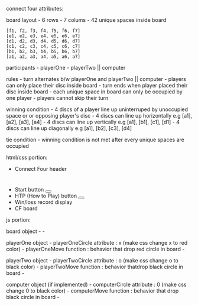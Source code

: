 connect four attributes:

  board layout
    - 6 rows
    - 7 colums 
    - 42 unique spaces inside board

    [f1, f2, f3, f4, f5, f6, f7]
    [e1, e2, e3, e4, e5, e6, e7]
    [d1, d2, d3, d4, d5, d6, d7]
    [c1, c2, c3, c4, c5, c6, c7]
    [b1, b2, b3, b4, b5, b6, b7]
    [a1, a2, a3, a4, a5, a6, a7]

  participants
    - playerOne
    - playerTwo || computer

  rules
    - turn alternates b/w playerOne and playerTwo || computer
    - players can only place their disc inside board
    - turn ends when player placed their disc inside board
    - each unique space in board can only be occupied by one player
    - players cannot skip their turn

  winning condition
    - 4 discs of a player line up uninterruped by unoccupied space or or opposing player's disc
    - 4 discs can line up horizontally e.g [a1], [a2], [a3], [a4]
    - 4 discs can line up vertically e.g [a1], [b1], [c1], [d1]
    - 4 discs can line up diagonally e.g [a1], [b2], [c3], [d4]

  tie condition
    - winning condition is not met after every unique spaces are occupied 

html/css portion:

  - Connect Four header <h1>
  - Start button <button id="startBut">
  - HTP (How to Play) button <button id="howToPlayBut">
  - Win/loss record display 
  - CF board

js portion:




  board object
    - 
    -

  
  playerOne object
  	- playerOneCircle attribute : x (make css change x to red color)
  	- playerOneMove function : behavior that drop red circle in board
  	  -

  playerTwo object
  	- playerTwoCircle attribute : o (make css change o to black color)
  	- playerTwoMove function : behavior thatdrop black circle in board 
  	  -

  computer object (if implemented)
    - computerCircle attribute : 0 (make css change 0 to black color)
    -  computerMove function : behavior that drop black circle in board
      -

